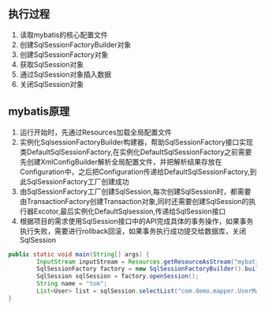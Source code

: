## 执行过程
1. 读取mybatis的核心配置文件
2. 创建SqlSessionFactoryBuilder对象
3. 创建SqlSessionFactory对象
4. 获取SqlSession对象
5. 通过SqlSession对象插入数据
6. 关闭SqlSession对象
## mybatis原理
1. 运行开始时，先通过Resources加载全局配置文件
2. 实例化SqlsessionFactoryBuilder构建器，帮助SqlSessionFactory接口实现类DefaultSqlSessionFactory,在实例化DefaultSqlSessionFactory之前需要先创建XmlConfigBuilder解析全局配置文件，并把解析结果存放在Configuration中，之后把Configuration传递给DefaultSqlSessionFactory,到此SqlSessionFactory工厂创建成功
3. 由SqlSessionFactory工厂创建SqlSession,每次创建SqlSession时，都需要由TransactionFactory创建Transaction对象,同时还需要创建SqlSession的执行器Excotor,最后实例化DefaultSqlsession,传递给SqlSession接口
4. 根据项目的需求使用SqlSession接口中的API完成具体的事务操作，如果事务执行失败，需要进行rollback回滚，如果事务执行成功提交给数据库，关闭SqlSession
```java
public static void main(String[] args) {
		InputStream inputStream = Resources.getResourceAsStream("mybatis-config.xml");
		SqlSessionFactory factory = new SqlSessionFactoryBuilder().build(inputStream);
		SqlSession sqlSession = factory.openSession();
		String name = "tom";
		List<User> list = sqlSession.selectList("com.demo.mapper.UserMapper.getUserByName",params);
}
```